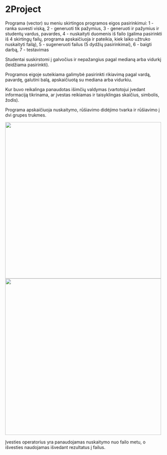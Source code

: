 # 2Project
Programa (vector) su meniu skirtingos programos eigos pasirinkimui:
1 - ranka suvesti viską,
2 - generuoti tik pažymius,
3 - generuoti ir pažymius ir studentų vardus, pavardes,
4 - nuskaityti duomenis iš failo (galima pasirinkti iš 4 skirtingų failų, programa apskaičiuoja ir pateikia, kiek laiko užtruko nuskaityti failą), 
5 - sugeneruoti failus (5 dydžių pasirinkimai), 
6 - baigti darbą,
7 - testavimas

Studentai suskirstomi į galvočius ir nepažangius pagal medianą arba vidurkį (leidžiama pasirinkti).

Programos eigoje suteikiama galimybė pasirinkti rikiavimą pagal vardą, pavardę, galutini balą, apskaičiuotą su mediana arba vidurkiu.

Kur buvo reikalinga panaudotas išimčių valdymas (vartotojui įvedant informaciją tikrinama, ar įvestas reikiamas ir taisyklingas skaičius, simbolis, žodis).

Programa apskaičiuoja nuskaitymo, rūšiavimo didėjimo tvarka ir rūšiavimo į dvi grupes trukmes. 

<img src="https://github.com/GabrieleVaitiekute/2Project/assets/147078486/6903f764-cc78-4ea2-818b-f0f7801b1e1f" width="500">

<img src="https://github.com/GabrieleVaitiekute/2Project/assets/147078486/54b04241-3095-490c-a158-9eee0712393a" width="500">

Įvesties operatorius yra panaudojamas nuskaitymo nuo failo metu, o išvesties naudojamas išvedant rezultatus į failus.


